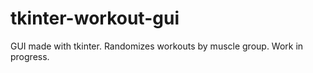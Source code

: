 # tkinter-workout-gui
GUI made with tkinter. Randomizes workouts by muscle group. Work in progress.
